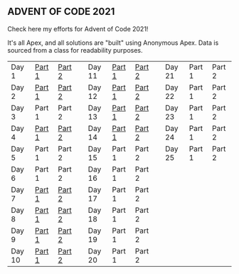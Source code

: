 ## ADVENT  OF  CODE  2021

Check here my efforts for Advent of Code 2021!

It's all Apex, and all solutions are "built" using Anonymous Apex. Data is sourced from a class for readability purposes.

|   |   |   |   |   |   |   |   |   |   |   |
|---|---|---|---|---|---|---|---|---|---|---|
Day 1 | [Part 1](https://github.com/westerforce/aoc21/blob/master/scripts/AOC_21_Day1_Part1.apex) | [Part 2](https://github.com/westerforce/aoc21/blob/master/scripts/AOC_21_Day1_Part2.apex) |   | Day 11 | [Part 1](https://github.com/westerforce/aoc21/blob/master/scripts/AOC_21_Day11_Part1.apex) | [Part 2](https://github.com/westerforce/aoc21/blob/master/scripts/AOC_21_Day11_Part2.apex) |   | Day 21 | Part 1 | Part 2
Day 2 | [Part 1](https://github.com/westerforce/aoc21/blob/master/scripts/AOC_21_Day2_Part1.apex) | [Part 2](https://github.com/westerforce/aoc21/blob/master/scripts/AOC_21_Day2_Part2.apex) |   | Day 12 | [Part 1](https://github.com/westerforce/aoc21/blob/master/scripts/AOC_21_Day12_Part1.apex) | [Part 2](https://github.com/westerforce/aoc21/blob/master/scripts/AOC_21_Day12_Part2.apex) |   | Day 22 | Part 1 | Part 2
Day 3 | Part 1 | Part 2 |   | Day 13 | [Part 1](https://github.com/westerforce/aoc21/blob/master/scripts/AOC_21_Day13_Part1.apex) | [Part 2](https://github.com/westerforce/aoc21/blob/master/scripts/AOC_21_Day13_Part2.apex) |   | Day 23 | Part 1 | Part 2
Day 4 | [Part 1](https://github.com/westerforce/aoc21/blob/master/scripts/AOC_21_Day4_Part1.apex) | [Part 2](https://github.com/westerforce/aoc21/blob/master/scripts/AOC_21_Day4_Part2.apex) |   | Day 14 | [Part 1](https://github.com/westerforce/aoc21/blob/master/scripts/AOC_21_Day14_Part1.apex) | [Part 2](https://github.com/westerforce/aoc21/blob/master/scripts/AOC_21_Day14_Part2.apex) |   | Day 24 | Part 1 | Part 2
Day 5 | Part 1 | Part 2 |   | Day 15 | Part 1 | Part 2 |   | Day 25 | Part 1 | Part 2
Day 6 | Part 1 | Part 2 |   | Day 16 | Part 1 | Part 2
Day 7 | [Part 1](https://github.com/westerforce/aoc21/blob/master/scripts/AOC_21_Day7_Part1.apex) | [Part 2](https://github.com/westerforce/aoc21/blob/master/scripts/AOC_21_Day7_Part2.apex) |   | Day 17 | Part 1 | Part 2
Day 8 | [Part 1](https://github.com/westerforce/aoc21/blob/master/scripts/AOC_21_Day8_Part1.apex) | [Part 2](https://github.com/westerforce/aoc21/blob/master/scripts/AOC_21_Day8_Part2.apex) |   | Day 18 | Part 1 | Part 2
Day 9 | [Part 1](https://github.com/westerforce/aoc21/blob/master/scripts/AOC_21_Day9_Part1.apex) | [Part 2](https://github.com/westerforce/aoc21/blob/master/scripts/AOC_21_Day9_Part2.apex) |   | Day 19 | Part 1 | Part 2
Day 10 | [Part 1](https://github.com/westerforce/aoc21/blob/master/scripts/AOC_21_Day10_Part1.apex) | [Part 2](https://github.com/westerforce/aoc21/blob/master/scripts/AOC_21_Day10_Part2.apex) |   | Day 20 | Part 1 | Part 2
